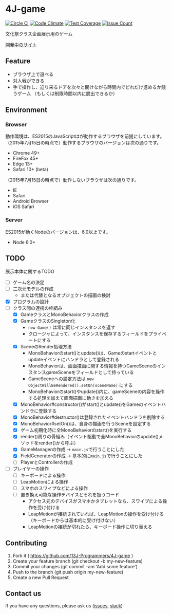 # 4J-game

[![Circle CI](https://circleci.com/gh/13J-Programmers/4J-game/tree/master.svg?style=shield)](https://circleci.com/gh/13J-Programmers/4J-game/tree/master)
[![Code Climate](https://codeclimate.com/github/13J-Programmers/4J-game/badges/gpa.svg)](https://codeclimate.com/github/13J-Programmers/4J-game)
[![Test Coverage](https://codeclimate.com/github/13J-Programmers/4J-game/badges/coverage.svg)](https://codeclimate.com/github/13J-Programmers/4J-game/coverage)
[![Issue Count](https://codeclimate.com/github/13J-Programmers/4J-game/badges/issue_count.svg)](https://codeclimate.com/github/13J-Programmers/4J-game)


文化祭クラス企画展示用のゲーム

[開発中のサイト](https://n4js.herokuapp.com/)


Feature
-------

- ブラウザ上で遊べる
- 対人戦ができる
- 手で操作し、迫り来るドアを次々と開けながら時間内でどれだけ進めるか競うゲーム
（もしくは制限時間以内に脱出できるか）

Environment
------------

### Browser

動作環境は、ES2015のJavaScriptはが動作するブラウザを前提にしています。
（2015年7月15日の時点で）動作するブラウザのバージョンは次の通りです。

- Chrome 49+
- FireFox 45+
- Edge 13+
- Safari 10+ (beta)

（2015年7月15日の時点で）動作しないブラウザは次の通りです。

- IE
- Safari
- Android Browser
- iOS Safari

### Server

ES2015が動くNodeのバージョンは、6.0以上です。

- Node 6.0+


TODO
-----

展示本体に関するTODO

- [ ] ゲーム名の決定
- [ ] 三次元モデルの作成
    - または代替となるオブジェクトの描画の検討
- [x] プログラムの設計
- [ ] クラス間の連携の枠組み
    - [x] GameクラスとMonoBehaviorクラスの作成
    - [x] GameクラスのSingleton化
        - `new Game()` は常に同じインスタンスを返す
        - クロージャによって、インスタンスを保存するフィールドをプライベートにする
    - [x] SceneのRender処理方法
        - MonoBehaviorのstart()とupdate()は、Gameのstartイベントとupdateイベントにハンドラとして登録される
        - MonoBehaviorは、画面描画に関する情報を持つGameSceneのインスタンスgameSceneをフィールドとして持っている
        - GameSceneへの設定方法は `new ObjectWillBeRendered().setOn(sceneName)` にする
        - MonoBehaviorのstart()やupdate()内に、gameSceneの内容を操作する処理を加えて画面描画に動きを加える
    - [x] MonoBehavior#constructor()がstart()とupdate()をGameのイベントハンドラに登録する
    - [x] MonoBehavior#destructor()は登録されたイベントハンドラを削除する
    - [x] MonoBehavior#setOn()は、自身の描画を行うSceneを設定する
    - [x] ゲーム初期化時に全MonoBehaviorのstart()を実行する
    - [x] render()周りの骨組み（イベント駆動で全MonoBehaviorのupdate()メソッドをrender()から呼ぶ）
    - [x] GameManagerの作成 -> `main.js`で行うことにした
    - [x] FieldGeneratorの作成 -> 基本的に`main.js`で行うことにした
    - [ ] PlayerとControllerの作成
- [ ] プレイヤーの操作
    - [ ] キーボードによる操作
    - [ ] LeapMotionによる操作
    - [ ] スマホのスワイプなどによる操作
    - [ ] 置き換え可能な操作デバイスとそれを扱うコード
        - アクセス元のデバイスがスマホかタブレットなら、スワイプによる操作を受け付ける
        - LeapMotionが接続されていれば、LeapMotionの操作を受け付ける（キーボードからは基本的に受け付けない）
        - LeapMotionの接続が切れたら、キーボード操作に切り替える


Contributing
------------

1. Fork it ( https://github.com/13J-Programmers/4J-game )
2. Create your feature branch (git checkout -b my-new-feature)
3. Commit your changes (git commit -am 'Add some feature')
4. Push to the branch (git push origin my-new-feature)
5. Create a new Pull Request


Contact us
----------

If you have any questions, please ask us ([issues](https://github.com/13J-Programmers/4J-game/issues), [slack](https://n13decs.slack.com/))
